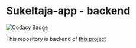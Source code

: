 # Sukeltaja-app - backend

[![Codacy Badge](https://api.codacy.com/project/badge/Grade/a73bbac9673a473092af6fa884489501)](https://app.codacy.com/app/luupanu/sukeltaja-backend?utm_source=github.com&utm_medium=referral&utm_content=Sukeltaja-App/sukeltaja-backend&utm_campaign=Badge_Grade_Settings)

This repository is backend of [this project](https://github.com/Sukeltaja-App/sukeltaja-frontend)
